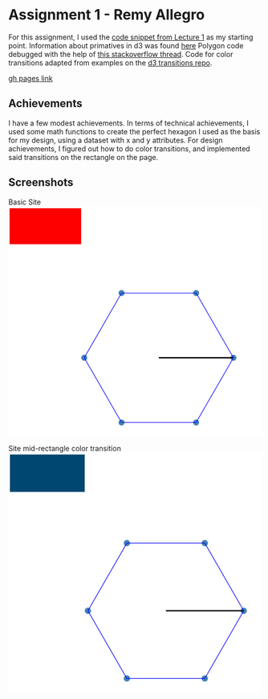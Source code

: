 Assignment 1 - Remy Allegro
===

For this assignment, I used the [code snippet from Lecture 1](https://wpi0-my.sharepoint.com/:u:/g/personal/ltharrison_wpi_edu/ETunJKUEx61ArpK7LGjA-PcBdiCAlHos2isOp56RnCyfVA?e=TtAXKg) as my starting point.
Information about primatives in d3 was found [here](https://www.d3-graph-gallery.com/graph/shape.html)
Polygon code debugged with the help of [this stackoverflow thread](https://stackoverflow.com/questions/13204562/proper-format-for-drawing-polygon-data-in-d3).
Code for color transitions adapted from examples on the [d3 transitions repo](https://github.com/d3/d3-transition).

[gh pages link](https://remyallegro.github.io/01-ghd3/)

Achievements
---
I have a few modest achievements. In terms of technical achievements, I used some math functions to create the perfect hexagon I used as the basis for my design, using a dataset with x and y attributes. For design achievements, I figured out how to do color transitions, and implemented said transitions on the rectangle on the page.

Screenshots
---
Basic Site
![Basic Site without interactions](ScreenCap1.PNG)

Site mid-rectangle color transition
![Basic Site with different rectangle color](ScreenCap2.PNG)


